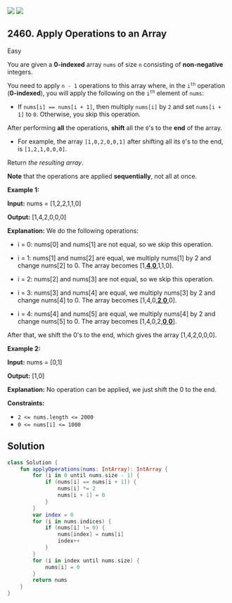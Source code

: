 [![](https://img.shields.io/github/stars/javadev/LeetCode-in-Kotlin?label=Stars&style=flat-square)](https://github.com/javadev/LeetCode-in-Kotlin)
[![](https://img.shields.io/github/forks/javadev/LeetCode-in-Kotlin?label=Fork%20me%20on%20GitHub%20&style=flat-square)](https://github.com/javadev/LeetCode-in-Kotlin/fork)

## 2460\. Apply Operations to an Array

Easy

You are given a **0-indexed** array `nums` of size `n` consisting of **non-negative** integers.

You need to apply `n - 1` operations to this array where, in the <code>i<sup>th</sup></code> operation (**0-indexed**), you will apply the following on the <code>i<sup>th</sup></code> element of `nums`:

*   If `nums[i] == nums[i + 1]`, then multiply `nums[i]` by `2` and set `nums[i + 1]` to `0`. Otherwise, you skip this operation.

After performing **all** the operations, **shift** all the `0`'s to the **end** of the array.

*   For example, the array `[1,0,2,0,0,1]` after shifting all its `0`'s to the end, is `[1,2,1,0,0,0]`.

Return _the resulting array_.

**Note** that the operations are applied **sequentially**, not all at once.

**Example 1:**

**Input:** nums = [1,2,2,1,1,0]

**Output:** [1,4,2,0,0,0]

**Explanation:** We do the following operations: 

- i = 0: nums[0] and nums[1] are not equal, so we skip this operation. 

- i = 1: nums[1] and nums[2] are equal, we multiply nums[1] by 2 and change nums[2] to 0. The array becomes [1,**<ins>4</ins>**,**<ins>0</ins>**,1,1,0]. 

- i = 2: nums[2] and nums[3] are not equal, so we skip this operation. 

- i = 3: nums[3] and nums[4] are equal, we multiply nums[3] by 2 and change nums[4] to 0. The array becomes [1,4,0,**<ins>2</ins>**,**<ins>0</ins>**,0]. 

- i = 4: nums[4] and nums[5] are equal, we multiply nums[4] by 2 and change nums[5] to 0. The array becomes [1,4,0,2,**<ins>0</ins>**,**<ins>0</ins>**]. 

After that, we shift the 0's to the end, which gives the array [1,4,2,0,0,0].

**Example 2:**

**Input:** nums = [0,1]

**Output:** [1,0]

**Explanation:** No operation can be applied, we just shift the 0 to the end.

**Constraints:**

*   `2 <= nums.length <= 2000`
*   `0 <= nums[i] <= 1000`

## Solution

```kotlin
class Solution {
    fun applyOperations(nums: IntArray): IntArray {
        for (i in 0 until nums.size - 1) {
            if (nums[i] == nums[i + 1]) {
                nums[i] *= 2
                nums[i + 1] = 0
            }
        }
        var index = 0
        for (i in nums.indices) {
            if (nums[i] != 0) {
                nums[index] = nums[i]
                index++
            }
        }
        for (i in index until nums.size) {
            nums[i] = 0
        }
        return nums
    }
}
```